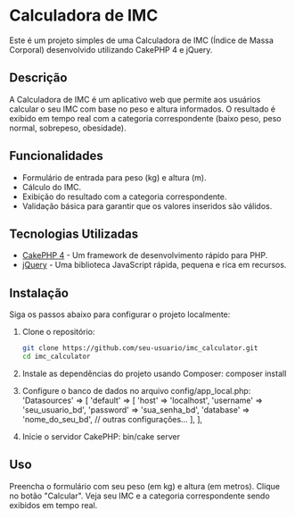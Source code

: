 # Calculadora de IMC
Este é um projeto simples de uma Calculadora de IMC (Índice de Massa Corporal) desenvolvido utilizando CakePHP 4 e jQuery.

## Descrição
A Calculadora de IMC é um aplicativo web que permite aos usuários calcular o seu IMC com base no peso e altura informados. O resultado é exibido em tempo real com a categoria correspondente (baixo peso, peso normal, sobrepeso, obesidade).

## Funcionalidades
- Formulário de entrada para peso (kg) e altura (m).
- Cálculo do IMC.
- Exibição do resultado com a categoria correspondente.
- Validação básica para garantir que os valores inseridos são válidos.

## Tecnologias Utilizadas
- [CakePHP 4](https://cakephp.org) - Um framework de desenvolvimento rápido para PHP.
- [jQuery](https://jquery.com) - Uma biblioteca JavaScript rápida, pequena e rica em recursos.

## Instalação
Siga os passos abaixo para configurar o projeto localmente:

1. Clone o repositório:

   ```bash
   git clone https://github.com/seu-usuario/imc_calculator.git
   cd imc_calculator


2. Instale as dependências do projeto usando Composer:
composer install


3. Configure o banco de dados no arquivo config/app_local.php:
'Datasources' => [
    'default' => [
        'host' => 'localhost',
        'username' => 'seu_usuario_bd',
        'password' => 'sua_senha_bd',
        'database' => 'nome_do_seu_bd',
        // outras configurações...
    ],
],


4. Inicie o servidor CakePHP:
bin/cake server


## Uso
Preencha o formulário com seu peso (em kg) e altura (em metros).
Clique no botão "Calcular".
Veja seu IMC e a categoria correspondente sendo exibidos em tempo real.


